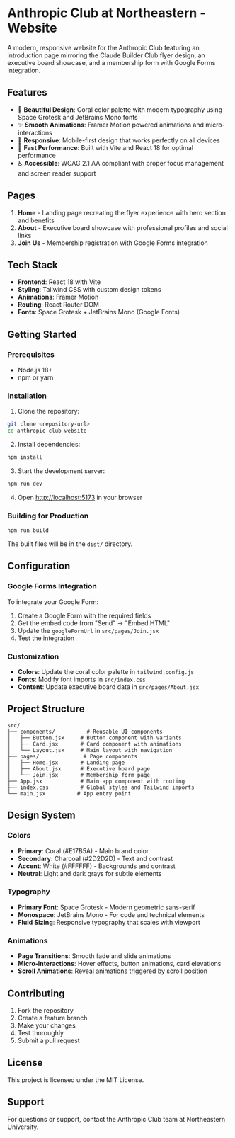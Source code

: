 # Anthropic Club at Northeastern - Website

A modern, responsive website for the Anthropic Club featuring an introduction page mirroring the Claude Builder Club flyer design, an executive board showcase, and a membership form with Google Forms integration.

## Features

- 🎨 **Beautiful Design**: Coral color palette with modern typography using Space Grotesk and JetBrains Mono fonts
- ✨ **Smooth Animations**: Framer Motion powered animations and micro-interactions
- 📱 **Responsive**: Mobile-first design that works perfectly on all devices
- 🚀 **Fast Performance**: Built with Vite and React 18 for optimal performance
- ♿ **Accessible**: WCAG 2.1 AA compliant with proper focus management and screen reader support

## Pages

1. **Home** - Landing page recreating the flyer experience with hero section and benefits
2. **About** - Executive board showcase with professional profiles and social links
3. **Join Us** - Membership registration with Google Forms integration

## Tech Stack

- **Frontend**: React 18 with Vite
- **Styling**: Tailwind CSS with custom design tokens
- **Animations**: Framer Motion
- **Routing**: React Router DOM
- **Fonts**: Space Grotesk + JetBrains Mono (Google Fonts)

## Getting Started

### Prerequisites

- Node.js 18+
- npm or yarn

### Installation

1. Clone the repository:

```bash
git clone <repository-url>
cd anthropic-club-website
```

2. Install dependencies:

```bash
npm install
```

3. Start the development server:

```bash
npm run dev
```

4. Open [http://localhost:5173](http://localhost:5173) in your browser

### Building for Production

```bash
npm run build
```

The built files will be in the `dist/` directory.

## Configuration

### Google Forms Integration

To integrate your Google Form:

1. Create a Google Form with the required fields
2. Get the embed code from "Send" → "Embed HTML"
3. Update the `googleFormUrl` in `src/pages/Join.jsx`
4. Test the integration

### Customization

- **Colors**: Update the coral color palette in `tailwind.config.js`
- **Fonts**: Modify font imports in `src/index.css`
- **Content**: Update executive board data in `src/pages/About.jsx`

## Project Structure

```
src/
├── components/          # Reusable UI components
│   ├── Button.jsx     # Button component with variants
│   ├── Card.jsx       # Card component with animations
│   └── Layout.jsx     # Main layout with navigation
├── pages/              # Page components
│   ├── Home.jsx       # Landing page
│   ├── About.jsx      # Executive board page
│   └── Join.jsx       # Membership form page
├── App.jsx            # Main app component with routing
├── index.css          # Global styles and Tailwind imports
└── main.jsx          # App entry point
```

## Design System

### Colors

- **Primary**: Coral (#E17B5A) - Main brand color
- **Secondary**: Charcoal (#2D2D2D) - Text and contrast
- **Accent**: White (#FFFFFF) - Backgrounds and contrast
- **Neutral**: Light and dark grays for subtle elements

### Typography

- **Primary Font**: Space Grotesk - Modern geometric sans-serif
- **Monospace**: JetBrains Mono - For code and technical elements
- **Fluid Sizing**: Responsive typography that scales with viewport

### Animations

- **Page Transitions**: Smooth fade and slide animations
- **Micro-interactions**: Hover effects, button animations, card elevations
- **Scroll Animations**: Reveal animations triggered by scroll position

## Contributing

1. Fork the repository
2. Create a feature branch
3. Make your changes
4. Test thoroughly
5. Submit a pull request

## License

This project is licensed under the MIT License.

## Support

For questions or support, contact the Anthropic Club team at Northeastern University.
